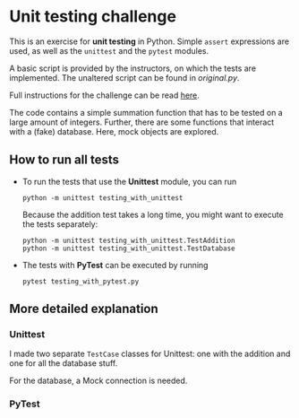 # Unit testing challenge

This is an exercise for **unit testing** in Python. 
Simple `assert` expressions are used, as well as the `unittest` and the `pytest` modules.

A basic script is provided by the instructors, on which the tests are implemented. 
The unaltered script can be found in _original.py_. 

Full instructions for the challenge can be read [here](https://github.com/becodeorg/ANT-Theano-2-27/blob/main/2.python/2.python_advanced/11.unittest/03.challenge.ipynb).

The code contains a simple summation function that has to be tested on a large amount of integers. 
Further, there are some functions that interact with a (fake) database.
Here, mock objects are explored. 


## How to run all tests
* To run the tests that use the **Unittest** module, you can run 
  ```
  python -m unittest testing_with_unittest
  ```
  Because the addition test takes a long time, you might want to execute the tests separately:
  ```
  python -m unittest testing_with_unittest.TestAddition 
  python -m unittest testing_with_unittest.TestDatabase 
  ```
* The tests with **PyTest** can be executed by running
  ```
  pytest testing_with_pytest.py
  ```

## More detailed explanation
### Unittest
I made two separate `TestCase` classes for Unittest: one with the addition and one for all the database stuff.

For the database, a Mock connection is needed. 
### PyTest